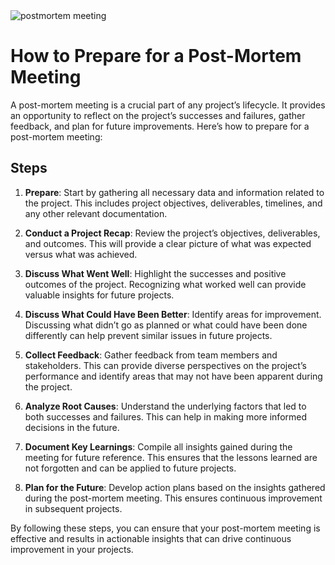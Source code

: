 <img src="https://assets-global.website-files.com/62fcfcf2e1a4c21ed18b80e6/65329294941475a4b7ceedb7_post-mortem_meeting_steps_znkb.png" alt="postmortem meeting">


# How to Prepare for a Post-Mortem Meeting

A post-mortem meeting is a crucial part of any project’s lifecycle. It provides an opportunity to reflect on the project’s successes and failures, gather feedback, and plan for future improvements. Here’s how to prepare for a post-mortem meeting:

## Steps

1. **Prepare**: Start by gathering all necessary data and information related to the project. This includes project objectives, deliverables, timelines, and any other relevant documentation.

2. **Conduct a Project Recap**: Review the project’s objectives, deliverables, and outcomes. This will provide a clear picture of what was expected versus what was achieved.

3. **Discuss What Went Well**: Highlight the successes and positive outcomes of the project. Recognizing what worked well can provide valuable insights for future projects.

4. **Discuss What Could Have Been Better**: Identify areas for improvement. Discussing what didn’t go as planned or what could have been done differently can help prevent similar issues in future projects.

5. **Collect Feedback**: Gather feedback from team members and stakeholders. This can provide diverse perspectives on the project’s performance and identify areas that may not have been apparent during the project.

6. **Analyze Root Causes**: Understand the underlying factors that led to both successes and failures. This can help in making more informed decisions in the future.

7. **Document Key Learnings**: Compile all insights gained during the meeting for future reference. This ensures that the lessons learned are not forgotten and can be applied to future projects.

8. **Plan for the Future**: Develop action plans based on the insights gathered during the post-mortem meeting. This ensures continuous improvement in subsequent projects.

By following these steps, you can ensure that your post-mortem meeting is effective and results in actionable insights that can drive continuous improvement in your projects.

